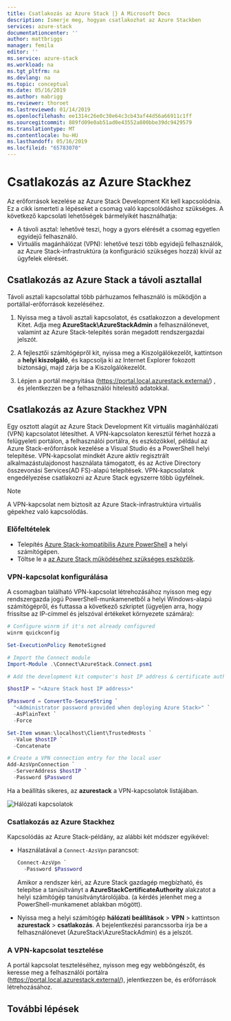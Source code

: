```yaml
---
title: Csatlakozás az Azure Stack |} A Microsoft Docs
description: Ismerje meg, hogyan csatlakozhat az Azure Stackben
services: azure-stack
documentationcenter: ''
author: mattbriggs
manager: femila
editor: ''
ms.service: azure-stack
ms.workload: na
ms.tgt_pltfrm: na
ms.devlang: na
ms.topic: conceptual
ms.date: 05/16/2019
ms.author: mabrigg
ms.reviewer: thoroet
ms.lastreviewed: 01/14/2019
ms.openlocfilehash: ee1314c26e0c30e64c3cb43af44d56a66911c1ff
ms.sourcegitcommit: 889fd09e0ab51ad0e43552a800bbe39dc9429579
ms.translationtype: MT
ms.contentlocale: hu-HU
ms.lasthandoff: 05/16/2019
ms.locfileid: "65783070"
---
```

# <a name="connect-to-azure-stack"></a>Csatlakozás az Azure Stackhez

Az erőforrások kezelése az Azure Stack Development Kit kell kapcsolódnia. Ez a cikk ismerteti a lépéseket a csomag való kapcsolódáshoz szükséges. A következő kapcsolati lehetőségek bármelyikét használhatja:

* A távoli asztal: lehetővé teszi, hogy a gyors elérését a csomag egyetlen egyidejű felhasználó.
* Virtuális magánhálózat (VPN): lehetővé teszi több egyidejű felhasználók, az Azure Stack-infrastruktúra (a konfiguráció szükséges hozzá) kívül az ügyfelek elérését.

## <a name="connect-to-azure-stack-with-remote-desktop"></a>Csatlakozás az Azure Stack a távoli asztallal
Távoli asztali kapcsolattal több párhuzamos felhasználó is működjön a portállal-erőforrások kezeléséhez.

1. Nyissa meg a távoli asztali kapcsolatot, és csatlakozzon a development Kitet. Adja meg **AzureStack\AzureStackAdmin** a felhasználónevet, valamint az Azure Stack-telepítés során megadott rendszergazdai jelszót.  

2. A fejlesztői számítógépről kit, nyissa meg a Kiszolgálókezelőt, kattintson a **helyi kiszolgáló**, és kapcsolja ki az Internet Explorer fokozott biztonsági, majd zárja be a Kiszolgálókezelőt.

3. Lépjen a portál megnyitása (https://portal.local.azurestack.external/) , és jelentkezzen be a felhasználói hitelesítő adatokkal.


## <a name="connect-to-azure-stack-with-vpn"></a>Csatlakozás az Azure Stackhez VPN

Egy osztott alagút az Azure Stack Development Kit virtuális magánhálózati (VPN) kapcsolatot létesíthet. A VPN-kapcsolaton keresztül férhet hozzá a felügyeleti portálon, a felhasználói portálra, és eszközökkel, például az Azure Stack-erőforrások kezelése a Visual Studio és a PowerShell helyi telepítése. VPN-kapcsolat mindkét Azure aktív regisztrált alkalmazástulajdonost használata támogatott, és az Active Directory összevonási Services(AD FS)-alapú telepítések. VPN-kapcsolatok engedélyezése csatlakozni az Azure Stack egyszerre több ügyfélnek. 

> [!NOTE] 
> A VPN-kapcsolat nem biztosít az Azure Stack-infrastruktúra virtuális gépekhez való kapcsolódás. 

### <a name="prerequisites"></a>Előfeltételek

* Telepítés [Azure Stack-kompatibilis Azure PowerShell](../operator/azure-stack-powershell-install.md) a helyi számítógépen.  
* Töltse le a [az Azure Stack működéséhez szükséges eszközök](../operator/azure-stack-powershell-download.md). 

### <a name="configure-vpn-connectivity"></a>VPN-kapcsolat konfigurálása

A csomagban található VPN-kapcsolat létrehozásához nyisson meg egy rendszergazda jogú PowerShell-munkamenetből a helyi Windows-alapú számítógépről, és futtassa a következő szkriptet (ügyeljen arra, hogy frissítse az IP-címmel és jelszóval értékeket környezete számára):

```powershell 
# Configure winrm if it's not already configured
winrm quickconfig  

Set-ExecutionPolicy RemoteSigned

# Import the Connect module
Import-Module .\Connect\AzureStack.Connect.psm1 

# Add the development kit computer's host IP address & certificate authority (CA) to the list of trusted hosts. Make sure to update the IP address and password values for your environment. 

$hostIP = "<Azure Stack host IP address>"

$Password = ConvertTo-SecureString `
  "<Administrator password provided when deploying Azure Stack>" `
  -AsPlainText `
  -Force

Set-Item wsman:\localhost\Client\TrustedHosts `
  -Value $hostIP `
  -Concatenate

# Create a VPN connection entry for the local user
Add-AzsVpnConnection `
  -ServerAddress $hostIP `
  -Password $Password

```

Ha a beállítás sikeres, az **azurestack** a VPN-kapcsolatok listájában.

![Hálózati kapcsolatok](media/azure-stack-connect-azure-stack/image3.png)  

### <a name="connect-to-azure-stack"></a>Csatlakozás az Azure Stackhez

Kapcsolódás az Azure Stack-példány, az alábbi két módszer egyikével:  

* Használatával a `Connect-AzsVpn` parancsot: 
    
  ```powershell
  Connect-AzsVpn `
    -Password $Password
  ```

  Amikor a rendszer kéri, az Azure Stack gazdagép megbízható, és telepítse a tanúsítványt a **AzureStackCertificateAuthority** alakzatot a helyi számítógép tanúsítványtárolójába. (a kérdés jelenhet meg a PowerShell-munkamenet ablakban mögött). 

* Nyissa meg a helyi számítógép **hálózati beállítások** > **VPN** > kattintson **azurestack** > **csatlakozás**. A bejelentkezési parancssorba írja be a felhasználónevet (AzureStack\AzureStackAdmin) és a jelszót.

### <a name="test-the-vpn-connectivity"></a>A VPN-kapcsolat tesztelése

A portál kapcsolat teszteléséhez, nyisson meg egy webböngészőt, és keresse meg a felhasználói portálra (https://portal.local.azurestack.external/), jelentkezzen be, és erőforrások létrehozásához.  

## <a name="next-steps"></a>További lépések



